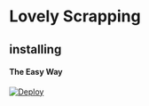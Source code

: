 # Lovely Scrapping


## installing

#### The Easy Way

[![Deploy](https://www.herokucdn.com/deploy/button.svg)](https://heroku.com/deploy)

